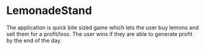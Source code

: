 # LemonadeStand
The application is quick bite sized game which lets the user buy lemons and sell them for a profit/loss. The user wins if they
are able to generate profit by the end of the day.
